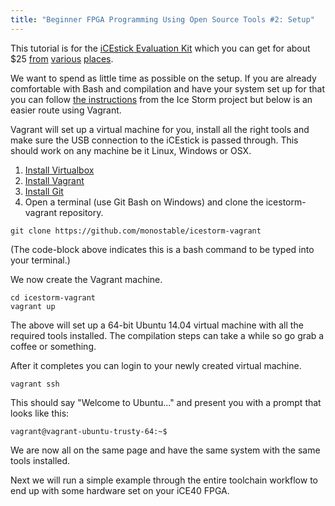 ```yaml
---
title: "Beginner FPGA Programming Using Open Source Tools #2: Setup"
---
```

This tutorial is for the [iCEstick Evaluation Kit](http://www.latticesemi.com/icestick) which you can get for about $25 [from](http://uk.farnell.com/lattice-semiconductor/ice40hx1k-stick-evn/ice40-hx1k-icestick-eval-kit/dp/2355207?ost=icestick&selectedCategoryId=&categoryNameResp=All%2BCategories&iscrfnonsku=false) [various](http://www.mouser.com/ProductDetail/Lattice/ICE40HX1K-STICK-EVN/?qs=%2fha2pyFaduiOEqlsaiRfBulNsZFFFJWzq2a0PhVAJbo%3d) [places](http://www.digikey.com/product-search/en?keywords=%20icestick).

We want to spend as little time as possible on the setup. If you are already comfortable with Bash and compilation and have your system set up for that you can follow [the instructions](http://www.clifford.at/icestorm/) from the Ice Storm project but below is an easier route using Vagrant.

Vagrant will set up a virtual machine for you, install all the right tools and make sure the USB connection to the iCEstick is passed through. This should work on any machine be it Linux, Windows or OSX.

1. [Install Virtualbox](https://www.virtualbox.org/wiki/Downloads)
2. [Install Vagrant](https://www.vagrantup.com/)
3. [Install Git](https://git-scm.com/download/)
4. Open a terminal (use Git Bash on Windows) and clone the icestorm-vagrant repository.

```
git clone https://github.com/monostable/icestorm-vagrant
```
(The code-block above indicates this is a bash command to be typed into your terminal.)

We now create the Vagrant machine.

```
cd icestorm-vagrant
vagrant up
```

The above will set up a 64-bit Ubuntu 14.04 virtual machine with all the required tools installed. The compilation steps can take a while so go grab a coffee or something.

After it completes you can login to your newly created virtual machine.

```
vagrant ssh
```

This should say "Welcome to Ubuntu..." and present you with a prompt that looks like this:
```
vagrant@vagrant-ubuntu-trusty-64:~$
```

We are now all on the same page and have the same system with the same tools installed.

Next we will run a simple example through the entire toolchain workflow to end up with some hardware set on your iCE40 FPGA.


